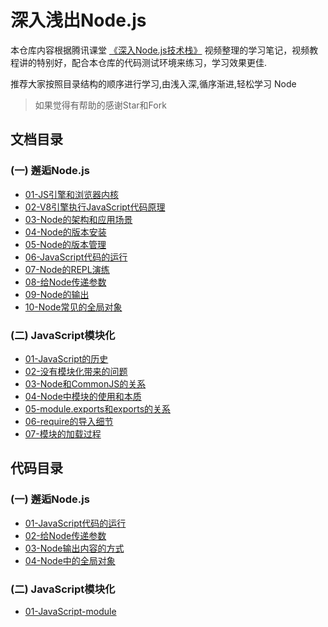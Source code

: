 # 深入浅出Node.js

本仓库内容根据腾讯课堂 [《深入Node.js技术栈》](https://ke.qq.com/course/3025600) 视频整理的学习笔记，视频教程讲的特别好，配合本仓库的代码测试环境来练习，学习效果更佳.

推荐大家按照目录结构的顺序进行学习,由浅入深,循序渐进,轻松学习 Node

> 如果觉得有帮助的感谢Star和Fork

## 文档目录

### (一) 邂逅Node.js
  - [01-JS引擎和浏览器内核](01_邂逅Node.js/md/01-JS引擎和浏览器内核.md)
  - [02-V8引擎执行JavaScript代码原理](01_邂逅Node.js/md/02-V8引擎执行JavaScript代码原理.md)
  - [03-Node的架构和应用场景](01_邂逅Node.js/md/03-Node的架构和应用场景.md)
  - [04-Node的版本安装](01_邂逅Node.js/md/04-Node的版本安装.md)
  - [05-Node的版本管理](01_邂逅Node.js/md/05-Node的版本管理.md)
  - [06-JavaScript代码的运行](01_邂逅Node.js/md/06-JavaScript代码的运行.md)
  - [07-Node的REPL演练](01_邂逅Node.js/md/07-Node的REPL演练.md)
  - [08-给Node传递参数](01_邂逅Node.js/md/08-给Node传递参数.md)
  - [09-Node的输出](01_邂逅Node.js/md/09-Node的输出.md)
  - [10-Node常见的全局对象](01_邂逅Node.js/md/10-Node常见的全局对象.md)

### (二) JavaScript模块化

  - [01-JavaScript的历史](02_JavaScript模块化/md/01-JavaScript的历史.md)
  - [02-没有模块化带来的问题](02_JavaScript模块化/md/02-没有模块化带来的问题.md)
  - [03-Node和CommonJS的关系](02_JavaScript模块化/md/03-Node和CommonJS的关系.md)
  - [04-Node中模块的使用和本质](02_JavaScript模块化/md/04-Node中模块的使用和本质.md)
  - [05-module.exports和exports的关系](02_JavaScript模块化/md/05-module.exports和exports的关系.md)
  - [06-require的导入细节](02_JavaScript模块化/md/06-require的导入细节.md)
  - [07-模块的加载过程](02_JavaScript模块化/md/07-模块的加载过程.md)

## 代码目录

### (一) 邂逅Node.js

  - [01-JavaScript代码的运行](01_邂逅Node.js/code/01-JavaScript代码的运行)
  - [02-给Node传递参数](01_邂逅Node.js/code/02-给Node传递参数/index.js)
  - [03-Node输出内容的方式](01_邂逅Node.js/code/03-Node输出内容的方式/index.js)
  - [04-Node中的全局对象](01_邂逅Node.js/code/04-Node中的全局对象)

### (二) JavaScript模块化

  - [01-JavaScript-module](02_JavaScript模块化/code/01-JavaScript-module)